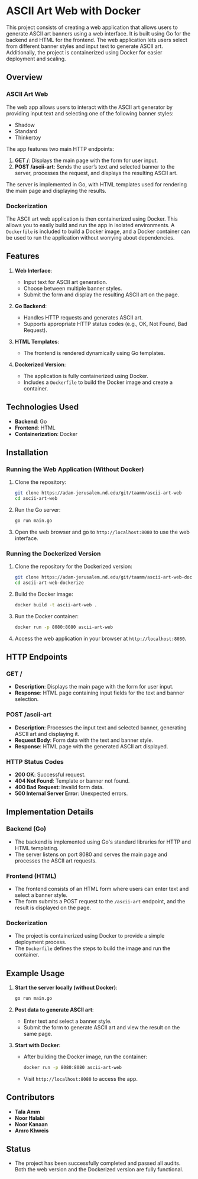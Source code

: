 # ASCII Art Web with Docker

This project consists of creating a web application that allows users to generate ASCII art banners using a web interface. It is built using Go for the backend and HTML for the frontend. The web application lets users select from different banner styles and input text to generate ASCII art. Additionally, the project is containerized using Docker for easier deployment and scaling.

## Overview

### ASCII Art Web

The web app allows users to interact with the ASCII art generator by providing input text and selecting one of the following banner styles:

- Shadow
- Standard
- Thinkertoy

The app features two main HTTP endpoints:

1. **GET /**: Displays the main page with the form for user input.
2. **POST /ascii-art**: Sends the user’s text and selected banner to the server, processes the request, and displays the resulting ASCII art.

The server is implemented in Go, with HTML templates used for rendering the main page and displaying the results.

### Dockerization

The ASCII art web application is then containerized using Docker. This allows you to easily build and run the app in isolated environments. A `Dockerfile` is included to build a Docker image, and a Docker container can be used to run the application without worrying about dependencies.

## Features

1. **Web Interface**:
   - Input text for ASCII art generation.
   - Choose between multiple banner styles.
   - Submit the form and display the resulting ASCII art on the page.

2. **Go Backend**:
   - Handles HTTP requests and generates ASCII art.
   - Supports appropriate HTTP status codes (e.g., OK, Not Found, Bad Request).

3. **HTML Templates**:
   - The frontend is rendered dynamically using Go templates.

4. **Dockerized Version**:
   - The application is fully containerized using Docker.
   - Includes a `Dockerfile` to build the Docker image and create a container.

## Technologies Used
- **Backend**: Go
- **Frontend**: HTML
- **Containerization**: Docker

## Installation

### Running the Web Application (Without Docker)

1. Clone the repository:
   ```bash
   git clone https://adam-jerusalem.nd.edu/git/taamm/ascii-art-web
   cd ascii-art-web
   ```

2. Run the Go server:
   ```bash
   go run main.go
   ```

3. Open the web browser and go to `http://localhost:8080` to use the web interface.

### Running the Dockerized Version

1. Clone the repository for the Dockerized version:
   ```bash
   git clone https://adam-jerusalem.nd.edu/git/taamm/ascii-art-web-dockerize
   cd ascii-art-web-dockerize
   ```

2. Build the Docker image:
   ```bash
   docker build -t ascii-art-web .
   ```

3. Run the Docker container:
   ```bash
   docker run -p 8080:8080 ascii-art-web
   ```

4. Access the web application in your browser at `http://localhost:8080`.

## HTTP Endpoints

### GET / 
- **Description**: Displays the main page with the form for user input.
- **Response**: HTML page containing input fields for the text and banner selection.

### POST /ascii-art
- **Description**: Processes the input text and selected banner, generating ASCII art and displaying it.
- **Request Body**: Form data with the text and banner style.
- **Response**: HTML page with the generated ASCII art displayed.

### HTTP Status Codes
- **200 OK**: Successful request.
- **404 Not Found**: Template or banner not found.
- **400 Bad Request**: Invalid form data.
- **500 Internal Server Error**: Unexpected errors.

## Implementation Details

### Backend (Go)
- The backend is implemented using Go's standard libraries for HTTP and HTML templating.
- The server listens on port 8080 and serves the main page and processes the ASCII art requests.

### Frontend (HTML)
- The frontend consists of an HTML form where users can enter text and select a banner style.
- The form submits a POST request to the `/ascii-art` endpoint, and the result is displayed on the page.

### Dockerization
- The project is containerized using Docker to provide a simple deployment process.
- The `Dockerfile` defines the steps to build the image and run the container.

## Example Usage

1. **Start the server locally (without Docker)**:
   ```bash
   go run main.go
   ```

2. **Post data to generate ASCII art**:
   - Enter text and select a banner style.
   - Submit the form to generate ASCII art and view the result on the same page.

3. **Start with Docker**:
   - After building the Docker image, run the container:
     ```bash
     docker run -p 8080:8080 ascii-art-web
     ```
   - Visit `http://localhost:8080` to access the app.

## Contributors
- **Tala Amm**
- **Noor Halabi**
- **Noor Kanaan**
- **Amro Khweis**

## Status
- The project has been successfully completed and passed all audits. Both the web version and the Dockerized version are fully functional.
